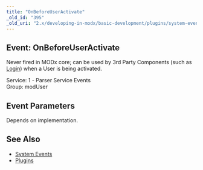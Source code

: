 ```yaml
---
title: "OnBeforeUserActivate"
_old_id: "395"
_old_uri: "2.x/developing-in-modx/basic-development/plugins/system-events/onbeforeuseractivate"
---
```


Event: OnBeforeUserActivate
---------------------------

Never fired in MODx core; can be used by 3rd Party Components (such as [Login](/extras/revo/login "Login")) when a User is being activated.

Service: 1 - Parser Service Events   
Group: modUser

Event Parameters
----------------

Depends on implementation.

See Also
--------

- [System Events](/revolution/2.x/developing-in-modx/basic-development/plugins/system-events "System Events")
- [Plugins](/revolution/2.x/developing-in-modx/basic-development/plugins "Plugins")